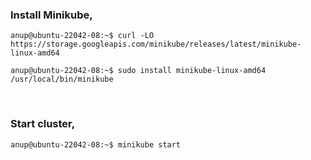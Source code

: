 ### Install Minikube,

`anup@ubuntu-22042-08:~$ curl -LO https://storage.googleapis.com/minikube/releases/latest/minikube-linux-amd64`

`anup@ubuntu-22042-08:~$ sudo install minikube-linux-amd64 /usr/local/bin/minikube`

<br>

### Start cluster,

`anup@ubuntu-22042-08:~$ minikube start`

<br>
